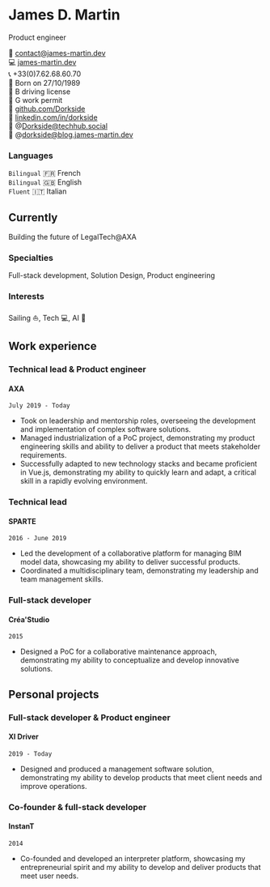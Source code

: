 # James D. Martin

Product engineer

:email: [contact@james-martin.dev](mailto:contact@james-martin.dev)  
:computer: [james-martin.dev](https://james-martin.dev)  
:telephone_receiver: +33(0)7.62.68.60.70  
:baby: Born on 27/10/1989  
:car: B driving license  
:construction_worker: G work permit  
:link: [github.com/Dorkside](https://github.com/Dorkside)  
:link: [linkedin.com/in/dorkside](https://www.linkedin.com/in/dorkside/)  
:link: @Dorkside@techhub.social  
:link: @dorkside@blog.james-martin.dev  

### Languages

`Bilingual`
:fr: French  
`Bilingual`
:uk: English  
`Fluent`
:it: Italian

## Currently

Building the future of LegalTech@AXA

### Specialties

Full-stack development, Solution Design, Product engineering

### Interests

Sailing :sailboat:, Tech :computer:, AI :space_invader:

## Work experience
### __Technical lead & Product engineer__
#### AXA

`July 2019 - Today`

- Took on leadership and mentorship roles, overseeing the development and implementation of complex software solutions.
- Managed industrialization of a PoC project, demonstrating my product engineering skills and ability to deliver a product that meets stakeholder requirements.
- Successfully adapted to new technology stacks and became proficient in Vue.js, demonstrating my ability to quickly learn and adapt, a critical skill in a rapidly evolving environment.

### __Technical lead__
#### SPARTE

`2016 - June 2019`

- Led the development of a collaborative platform for managing BIM model data, showcasing my ability to deliver successful products.
- Coordinated a multidisciplinary team, demonstrating my leadership and team management skills.

### __Full-stack developer__
#### Créa'Studio

`2015`

- Designed a PoC for a collaborative maintenance approach, demonstrating my ability to conceptualize and develop innovative solutions.

## Personal projects

### __Full-stack developer & Product engineer__
#### XI Driver

`2019 - Today`

- Designed and produced a management software solution, demonstrating my ability to develop products that meet client needs and improve operations.

### __Co-founder & full-stack developer__
#### InstanT

`2014`

- Co-founded and developed an interpreter platform, showcasing my entrepreneurial spirit and my ability to develop and deliver products that meet user needs.

<!-- ### Footer

Last updated: March 2023 -->
